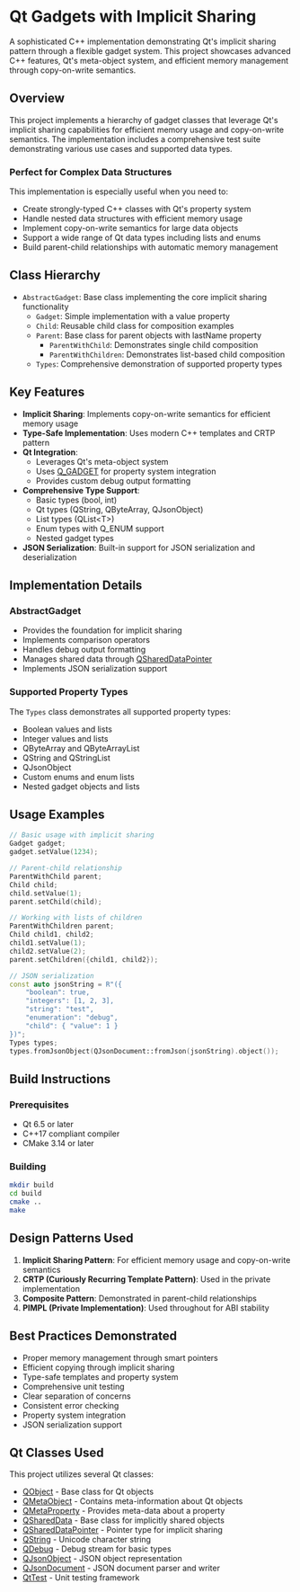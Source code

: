 # Qt Gadgets with Implicit Sharing

A sophisticated C++ implementation demonstrating Qt's implicit sharing pattern through a flexible gadget system. This project showcases advanced C++ features, Qt's meta-object system, and efficient memory management through copy-on-write semantics.

## Overview

This project implements a hierarchy of gadget classes that leverage Qt's implicit sharing capabilities for efficient memory usage and copy-on-write semantics. The implementation includes a comprehensive test suite demonstrating various use cases and supported data types.

### Perfect for Complex Data Structures

This implementation is especially useful when you need to:
- Create strongly-typed C++ classes with Qt's property system
- Handle nested data structures with efficient memory usage
- Implement copy-on-write semantics for large data objects
- Support a wide range of Qt data types including lists and enums
- Build parent-child relationships with automatic memory management

## Class Hierarchy

- `AbstractGadget`: Base class implementing the core implicit sharing functionality
  - `Gadget`: Simple implementation with a value property
  - `Child`: Reusable child class for composition examples
  - `Parent`: Base class for parent objects with lastName property
    - `ParentWithChild`: Demonstrates single child composition
    - `ParentWithChildren`: Demonstrates list-based child composition
  - `Types`: Comprehensive demonstration of supported property types

## Key Features

- **Implicit Sharing**: Implements copy-on-write semantics for efficient memory usage
- **Type-Safe Implementation**: Uses modern C++ templates and CRTP pattern
- **Qt Integration**: 
  - Leverages Qt's meta-object system
  - Uses [Q_GADGET](https://doc.qt.io/qt-6/qobject.html#Q_GADGET) for property system integration
  - Provides custom debug output formatting
- **Comprehensive Type Support**:
  - Basic types (bool, int)
  - Qt types (QString, QByteArray, QJsonObject)
  - List types (QList&lt;T&gt;)
  - Enum types with Q_ENUM support
  - Nested gadget types
- **JSON Serialization**: Built-in support for JSON serialization and deserialization

## Implementation Details

### AbstractGadget
- Provides the foundation for implicit sharing
- Implements comparison operators
- Handles debug output formatting
- Manages shared data through [QSharedDataPointer](https://doc.qt.io/qt-6/qshareddatapointer.html)
- Implements JSON serialization support

### Supported Property Types
The `Types` class demonstrates all supported property types:
- Boolean values and lists
- Integer values and lists
- QByteArray and QByteArrayList
- QString and QStringList
- QJsonObject
- Custom enums and enum lists
- Nested gadget objects and lists

## Usage Examples

```cpp
// Basic usage with implicit sharing
Gadget gadget;
gadget.setValue(1234);

// Parent-child relationship
ParentWithChild parent;
Child child;
child.setValue(1);
parent.setChild(child);

// Working with lists of children
ParentWithChildren parent;
Child child1, child2;
child1.setValue(1);
child2.setValue(2);
parent.setChildren({child1, child2});

// JSON serialization
const auto jsonString = R"({
    "boolean": true,
    "integers": [1, 2, 3],
    "string": "test",
    "enumeration": "debug",
    "child": { "value": 1 }
})";
Types types;
types.fromJsonObject(QJsonDocument::fromJson(jsonString).object());
```

## Build Instructions

### Prerequisites
- Qt 6.5 or later
- C++17 compliant compiler
- CMake 3.14 or later

### Building
```bash
mkdir build
cd build
cmake ..
make
```

## Design Patterns Used

1. **Implicit Sharing Pattern**: For efficient memory usage and copy-on-write semantics
2. **CRTP (Curiously Recurring Template Pattern)**: Used in the private implementation
3. **Composite Pattern**: Demonstrated in parent-child relationships
4. **PIMPL (Private Implementation)**: Used throughout for ABI stability

## Best Practices Demonstrated

- Proper memory management through smart pointers
- Efficient copying through implicit sharing
- Type-safe templates and property system
- Comprehensive unit testing
- Clear separation of concerns
- Consistent error checking
- Property system integration
- JSON serialization support

## Qt Classes Used

This project utilizes several Qt classes:
- [QObject](https://doc.qt.io/qt-6/qobject.html) - Base class for Qt objects
- [QMetaObject](https://doc.qt.io/qt-6/qmetaobject.html) - Contains meta-information about Qt objects
- [QMetaProperty](https://doc.qt.io/qt-6/qmetaproperty.html) - Provides meta-data about a property
- [QSharedData](https://doc.qt.io/qt-6/qshareddata.html) - Base class for implicitly shared objects
- [QSharedDataPointer](https://doc.qt.io/qt-6/qshareddatapointer.html) - Pointer type for implicit sharing
- [QString](https://doc.qt.io/qt-6/qstring.html) - Unicode character string
- [QDebug](https://doc.qt.io/qt-6/qdebug.html) - Debug stream for basic types
- [QJsonObject](https://doc.qt.io/qt-6/qjsonobject.html) - JSON object representation
- [QJsonDocument](https://doc.qt.io/qt-6/qjsondocument.html) - JSON document parser and writer
- [QtTest](https://doc.qt.io/qt-6/qtest.html) - Unit testing framework

